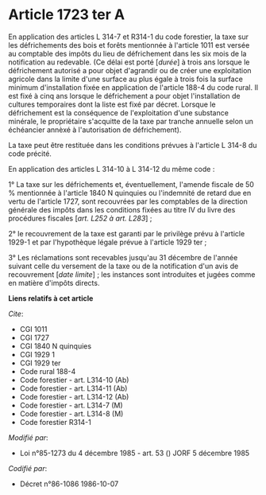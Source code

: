 # Article 1723 ter A

En application des articles L 314-7 et R314-1 du code forestier, la taxe sur les défrichements des bois et forêts mentionnée
à l'article 1011 est versée au comptable des impôts du lieu de défrichement dans les six mois de la notification au
redevable. (Ce délai est porté [*durée*] à trois ans lorsque le défrichement autorisé a pour objet d'agrandir ou de créer une
exploitation agricole dans la limite d'une surface au plus égale à trois fois la surface minimum d'installation fixée en
application de l'article 188-4 du code rural. Il est fixé à cinq ans lorsque le défrichement a pour objet l'installation de
cultures temporaires dont la liste est fixé par décret. Lorsque le défrichement est la conséquence de l'exploitation d'une
substance minérale, le propriétaire s'acquitte de la taxe par tranche annuelle selon un échéancier annèxé à l'autorisation de
défrichement).

La taxe  peut être restituée dans les conditions prévues à l'article L 314-8 du code précité.

En application des articles L 314-10 à L 314-12 du même code :

1° La taxe sur les défrichements et, éventuellement, l'amende fiscale de 50 % mentionnée à l'article 1840 N quinquies ou
l'indemnité de retard due en vertu de l'article 1727, sont recouvrées par les comptables de la direction générale des impôts
dans les conditions fixées au titre IV du livre des procédures fiscales [*art. L252 à art. L283*] ;

2° le recouvrement de la taxe est garanti par le privilège prévu à l'article 1929-1 et par l'hypothèque légale prévue à
l'article 1929 ter ;

3° Les réclamations sont recevables jusqu'au 31 décembre de l'année suivant celle du versement de la taxe ou de la
notification d'un avis de recouvrement [*date limite*] ; les instances sont introduites et jugées comme en matière d'impôts
directs.

**Liens relatifs à cet article**

_Cite_:

  - CGI 1011
  - CGI 1727
  - CGI 1840 N quinquies
  - CGI 1929 1
  - CGI 1929 ter
  - Code rural 188-4
  - Code forestier - art. L314-10 (Ab)
  - Code forestier - art. L314-11 (Ab)
  - Code forestier - art. L314-12 (Ab)
  - Code forestier - art. L314-7 (M)
  - Code forestier - art. L314-8 (M)
  - Code forestier R314-1

_Modifié par_:

  - Loi n°85-1273 du 4 décembre 1985 - art. 53 () JORF 5 décembre 1985

_Codifié par_:

  - Décret n°86-1086 1986-10-07
